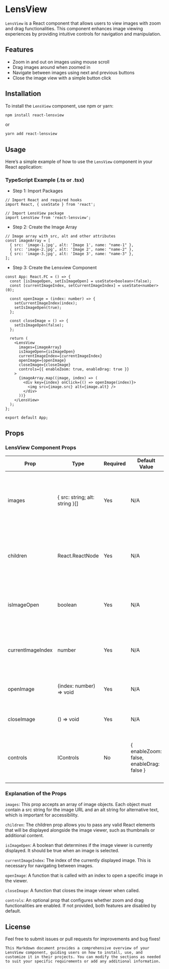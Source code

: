 # LensView

`LensView` is a React component that allows users to view images with zoom and drag functionalities. This component enhances image viewing experiences by providing intuitive controls for navigation and manipulation.

## Features

- Zoom in and out on images using mouse scroll
- Drag images around when zoomed in
- Navigate between images using next and previous buttons
- Close the image view with a simple button click

## Installation

To install the `LensView` component, use npm or yarn:

```bash
npm install react-lensview
```

or

```bash
yarn add react-lensview
```

## Usage

Here’s a simple example of how to use the `LensView` component in your React application:

### TypeScript Example (.ts or .tsx)

- Step 1: Import Packages
```
// Import React and required hooks
import React, { useState } from 'react';
```

```
// Import LensView package
import LensView from 'react-lensview';
```

- Step 2: Create the Image Array
```
// Image array with src, alt and other attributes
const imageArray = [
  { src: 'image-1.jpg', alt: 'Image 1', name: "name-1" },
  { src: 'image-2.jpg', alt: 'Image 2', name: "name-2" },
  { src: 'image-3.jpg', alt: 'Image 3', name: "name-3" },
];
```

- Step 3: Create the Lensview Component

```
const App: React.FC = () => {
  const [isImageOpen, setIsImageOpen] = useState<boolean>(false);
  const [currentImageIndex, setCurrentImageIndex] = useState<number>(0);

  const openImage = (index: number) => {
    setCurrentImageIndex(index);
    setIsImageOpen(true); 
  };

  const closeImage = () => {
    setIsImageOpen(false);
  };

  return (
    <LensView
      images={imageArray}
      isImageOpen={isImageOpen} 
      currentImageIndex={currentImageIndex}
      openImage={openImage}  
      closeImage={closeImage}   
      controls={{ enableZoom: true, enableDrag: true }} 
    >
      {imageArray.map((image, index) => (
        <div key={index} onClick={() => openImage(index)}>
          <img src={image.src} alt={image.alt} />
        </div>
      ))}
    </LensView>
  );
};

export default App;
```

## Props

### LensView Component Props

| Prop              | Type                           | Required | Default Value                            | Description                                                                                 |
| ----------------- | ------------------------------ | -------- | ---------------------------------------- | ------------------------------------------------------------------------------------------- |
| images            | { src: string; alt: string }[] | Yes      | N/A                                      | An array of image objects containing `src` (URL of the image) and `alt` (alternative text). |
| children          | React.ReactNode                | Yes      | N/A                                      | Child components or elements to be displayed alongside the image viewer.                    |
| isImageOpen       | boolean                        | Yes      | N/A                                      | A flag indicating whether the image viewer is open or closed.                               |
| currentImageIndex | number                         | Yes      | N/A                                      | The index of the currently displayed image in the `images` array.                           |
| openImage         | (index: number) => void        | Yes      | N/A                                      | Function to open an image at a specified index.                                             |
| closeImage        | () => void                     | Yes      | N/A                                      | Function to close the image viewer.                                                         |
| controls          | IControls                      | No       | { enableZoom: false, enableDrag: false } | An object to configure controls; includes `enableZoom` and `enableDrag` flags.              |

### Explanation of the Props

`images`: This prop accepts an array of image objects. Each object must contain a src string for the image URL and an alt string for alternative text, which is important for accessibility.

`children`: The children prop allows you to pass any valid React elements that will be displayed alongside the image viewer, such as thumbnails or additional content.

`isImageOpen`: A boolean that determines if the image viewer is currently displayed. It should be true when an image is selected.

`currentImageIndex`: The index of the currently displayed image. This is necessary for navigating between images.

`openImage`: A function that is called with an index to open a specific image in the viewer.

`closeImage`: A function that closes the image viewer when called.

`controls`: An optional prop that configures whether zoom and drag functionalities are enabled. If not provided, both features are disabled by default.

## License

Feel free to submit issues or pull requests for improvements and bug fixes!

```
This Markdown document provides a comprehensive overview of your LensView component, guiding users on how to install, use, and customize it in their projects. You can modify the sections as needed to suit your specific requirements or add any additional information.
```
